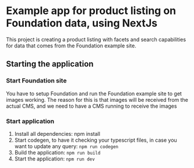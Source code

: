 # Example app for product listing on Foundation data, using NextJs
This project is creating a product listing with facets and search capabilities for data that comes from the Foundation example site.

## Starting the application

### Start Foundation site
You have to setup Foundation and run the Foundation example site to get images working. The reason for this is that images will be received from the actual CMS, and we need to have a CMS running to receive the images

### Start application
1. Install all dependencies: npm install
2. Start codegen, to have it checking your typescript files, in case you want to update any query: ```npm run codegen```
3. Build the application: ```npm run build```
4. Start the application: ```npm run dev```
